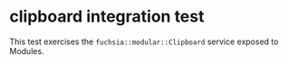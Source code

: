 # clipboard integration test

This test exercises the `fuchsia::modular::Clipboard` service exposed to Modules.

